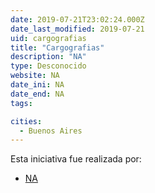 ```yaml
---
date: 2019-07-21T23:02:24.000Z
date_last_modified: 2019-07-21
uid: cargografias
title: "Cargografias"
description: "NA"
type: Desconocido
website: NA
date_ini: NA
date_end: NA
tags:

cities: 
  - Buenos Aires
---
```


Esta iniciativa fue realizada por:

- [NA](/i/iniciativa.html)
